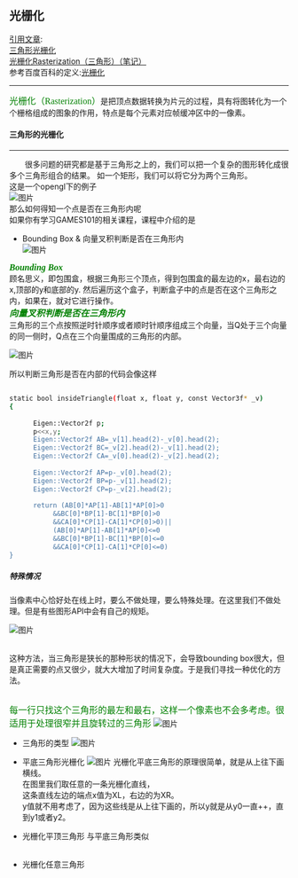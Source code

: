 ## 光栅化

<u>引用文章</u>:</br>
 [<u>三角形光栅化</u>](https://blog.csdn.net/qjh5606/article/details/88915566)</br>
[<u>光栅化Rasterization（三角形）（笔记）</u>](https://blog.csdn.net/qq_37856544/article/details/113057809)</br>
参考百度百科的定义:[光栅化](https://baike.baidu.com/item/%E5%85%89%E6%A0%85%E5%8C%96/10008122?fr=aladdin)
***
<font color=#008000 size=3 face="黑体">光栅化（Rasterization）</font>是把顶点数据转换为片元的过程，具有将图转化为一个个栅格组成的图象的作用，特点是每个元素对应帧缓冲区中的一像素。
<br/>

#### 三角形的光栅化
***
&emsp;&emsp;很多问题的研究都是基于三角形之上的，我们可以把一个复杂的图形转化成很多个三角形组合的结果。 如一个矩形，我们可以将它分为两个三角形。</br>
这是一个opengl下的例子<br/>
![图片](https://learnopengl-cn.github.io/img/01/04/hellotriangle2.png)
</br>
那么如何得知一个点是否在三角形内呢</br>
如果你有学习GAMES101的相关课程，课程中介绍的是</br>
- Bounding Box & 向量叉积判断是否在三角形内<br/>
![图片](https://img-blog.csdnimg.cn/20210123192250767.png?x-oss-process=image/watermark,type_ZmFuZ3poZW5naGVpdGk,shadow_10,text_aHR0cHM6Ly9ibG9nLmNzZG4ubmV0L3FxXzM3ODU2NTQ0,size_16,color_FFFFFF,t_70)

***<font color=#008000 size=3 face="黑体">Bounding Box</font>***
<br/>
 顾名思义，即包围盒，根据三角形三个顶点，得到包围盒的最左边的x，最右边的x,顶部的y和底部的y. 然后遍历这个盒子，判断盒子中的点是否在这个三角形之内，如果在，就对它进行操作。</br>
***<font color=#008000 size=3 face="黑体">向量叉积判断是否在三角形内</font>***
</br>
三角形的三个点按照逆时针顺序或者顺时针顺序组成三个向量，当Q处于三个向量的同一侧时，Q点在三个向量围成的三角形的内部。<br/>

![图片](https://img-blog.csdnimg.cn/20210123191146100.png?x-oss-process=image/watermark,type_ZmFuZ3poZW5naGVpdGk,shadow_10,text_aHR0cHM6Ly9ibG9nLmNzZG4ubmV0L3FxXzM3ODU2NTQ0,size_16,color_FFFFFF,t_70)

所以判断三角形是否在内部的代码会像这样</br>
```bash

static bool insideTriangle(float x, float y, const Vector3f* _v)
{   
    
      Eigen::Vector2f p;
      p<<x,y;
      Eigen::Vector2f AB=_v[1].head(2)-_v[0].head(2);
      Eigen::Vector2f BC=_v[2].head(2)-_v[1].head(2);
      Eigen::Vector2f CA=_v[0].head(2)-_v[2].head(2);
      
      Eigen::Vector2f AP=p-_v[0].head(2);
      Eigen::Vector2f BP=p-_v[1].head(2);
      Eigen::Vector2f CP=p-_v[2].head(2);
      
      return (AB[0]*AP[1]-AB[1]*AP[0]>0
           &&BC[0]*BP[1]-BC[1]*BP[0]>0
           &&CA[0]*CP[1]-CA[1]*CP[0]>0)||
           (AB[0]*AP[1]-AB[1]*AP[0]<=0
           &&BC[0]*BP[1]-BC[1]*BP[0]<=0
           &&CA[0]*CP[1]-CA[1]*CP[0]<=0)
}
```
##### 特殊情况
当像素中心恰好处在线上时，要么不做处理，要么特殊处理。在这里我们不做处理。但是有些图形API中会有自己的规矩。<br/>

![图片](https://img-blog.csdnimg.cn/20210123191908922.png?x-oss-process=image/watermark,type_ZmFuZ3poZW5naGVpdGk,shadow_10,text_aHR0cHM6Ly9ibG9nLmNzZG4ubmV0L3FxXzM3ODU2NTQ0,size_16,color_FFFFFF,t_70)


<br/>
这种方法，当三角形是狭长的那种形状的情况下，会导致bounding box很大，但是真正需要的点又很少，就大大增加了时间复杂度。于是我们寻找一种优化的方法。
<br/>
<br/>

<font color=#008000 size=3 face="黑体">每一行只找这个三角形的最左和最右，这样一个像素也不会多考虑。很适用于处理很窄并且旋转过的三角形</font>
![图片](https://img-blog.csdnimg.cn/20210123193048718.png?x-oss-process=image/watermark,type_ZmFuZ3poZW5naGVpdGk,shadow_10,text_aHR0cHM6Ly9ibG9nLmNzZG4ubmV0L3FxXzM3ODU2NTQ0,size_16,color_FFFFFF,t_70)</br>

- 三角形的类型
![图片](https://img-blog.csdnimg.cn/20190330170505110.png?x-oss-process=image/watermark,type_ZmFuZ3poZW5naGVpdGk,shadow_10,text_aHR0cHM6Ly9ibG9nLmNzZG4ubmV0L3FqaDU2MDY=,size_16,color_FFFFFF,t_70)</br>

- 平底三角形光栅化
![图片](https://img-blog.csdnimg.cn/20190330170604318.png?x-oss-process=image/watermark,type_ZmFuZ3poZW5naGVpdGk,shadow_10,text_aHR0cHM6Ly9ibG9nLmNzZG4ubmV0L3FqaDU2MDY=,size_16,color_FFFFFF,t_70)
光栅化平底三角形的原理很简单，就是从上往下画横线。</br>
在图里我们取任意的一条光栅化直线，</br>
这条直线左边的端点x值为XL，右边的为XR。</br>
y值就不用考虑了，因为这些线是从上往下画的，所以y就是从y0一直++，直到y1或者y2。</br>

- 光栅化平顶三角形
与平底三角形类似</br></br>
- 光栅化任意三角形</br>




